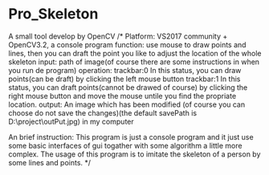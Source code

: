 # Pro_Skeleton
A small tool develop by OpenCV
/*
	Platform: VS2017 community + OpenCV3.2, a console program
  function: use mouse to draw points and lines, then you can draft the point you like to adjust the location of the whole skeleton
  input: path of image(of course there are some instructions in when you run de program)
  operation:
	  trackbar:0  In this status, you can draw points(can be draft) by clicking the left mouse button
	  trackbar:1  In this status, you can draft points(cannot be drawed of course) by clicking the right mouse button and move the mouse untile
                you find the propriate location.
  output: An image which has been modified (of course you can choose do not save the changes)(the default savePath is D:\project\outPut\.jpg)
	        in my computer
  
  An brief instruction: This program is just a console program and it just use some basic interfaces of gui togather with some algorithm
  a little more complex. The usage of this program is to imitate the skeleton of a person by some lines and points.
*/
